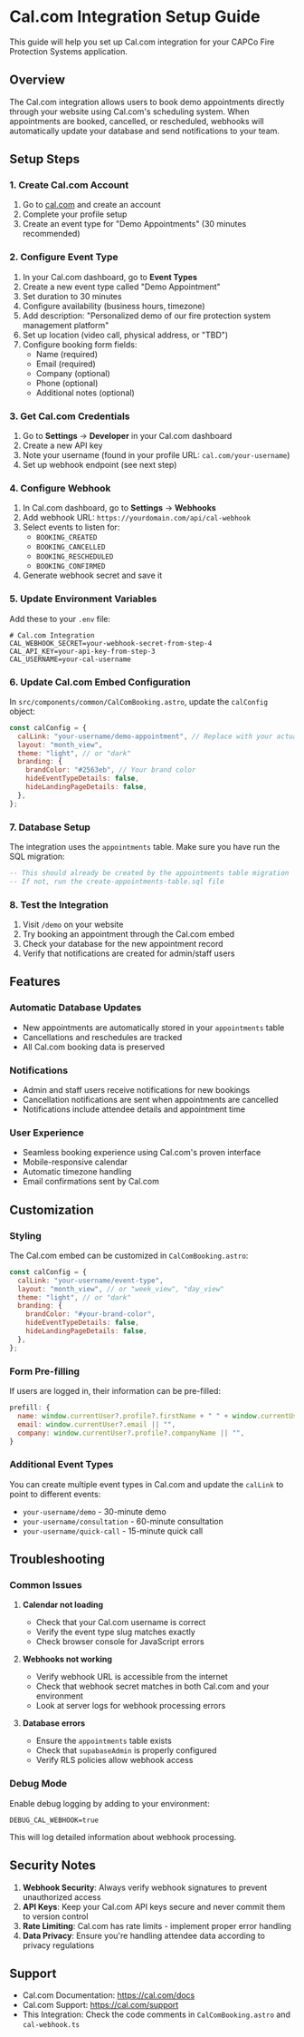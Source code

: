 # Cal.com Integration Setup Guide

This guide will help you set up Cal.com integration for your CAPCo Fire Protection Systems application.

## Overview

The Cal.com integration allows users to book demo appointments directly through your website using Cal.com's scheduling system. When appointments are booked, cancelled, or rescheduled, webhooks will automatically update your database and send notifications to your team.

## Setup Steps

### 1. Create Cal.com Account

1. Go to [cal.com](https://cal.com) and create an account
2. Complete your profile setup
3. Create an event type for "Demo Appointments" (30 minutes recommended)

### 2. Configure Event Type

1. In your Cal.com dashboard, go to **Event Types**
2. Create a new event type called "Demo Appointment"
3. Set duration to 30 minutes
4. Configure availability (business hours, timezone)
5. Add description: "Personalized demo of our fire protection system management platform"
6. Set up location (video call, physical address, or "TBD")
7. Configure booking form fields:
   - Name (required)
   - Email (required)
   - Company (optional)
   - Phone (optional)
   - Additional notes (optional)

### 3. Get Cal.com Credentials

1. Go to **Settings** → **Developer** in your Cal.com dashboard
2. Create a new API key
3. Note your username (found in your profile URL: `cal.com/your-username`)
4. Set up webhook endpoint (see next step)

### 4. Configure Webhook

1. In Cal.com dashboard, go to **Settings** → **Webhooks**
2. Add webhook URL: `https://yourdomain.com/api/cal-webhook`
3. Select events to listen for:
   - `BOOKING_CREATED`
   - `BOOKING_CANCELLED`
   - `BOOKING_RESCHEDULED`
   - `BOOKING_CONFIRMED`
4. Generate webhook secret and save it

### 5. Update Environment Variables

Add these to your `.env` file:

```env
# Cal.com Integration
CAL_WEBHOOK_SECRET=your-webhook-secret-from-step-4
CAL_API_KEY=your-api-key-from-step-3
CAL_USERNAME=your-cal-username
```

### 6. Update Cal.com Embed Configuration

In `src/components/common/CalComBooking.astro`, update the `calConfig` object:

```javascript
const calConfig = {
  calLink: "your-username/demo-appointment", // Replace with your actual Cal.com link
  layout: "month_view",
  theme: "light", // or "dark"
  branding: {
    brandColor: "#2563eb", // Your brand color
    hideEventTypeDetails: false,
    hideLandingPageDetails: false,
  },
};
```

### 7. Database Setup

The integration uses the `appointments` table. Make sure you have run the SQL migration:

```sql
-- This should already be created by the appointments table migration
-- If not, run the create-appointments-table.sql file
```

### 8. Test the Integration

1. Visit `/demo` on your website
2. Try booking an appointment through the Cal.com embed
3. Check your database for the new appointment record
4. Verify that notifications are created for admin/staff users

## Features

### Automatic Database Updates
- New appointments are automatically stored in your `appointments` table
- Cancellations and reschedules are tracked
- All Cal.com booking data is preserved

### Notifications
- Admin and staff users receive notifications for new bookings
- Cancellation notifications are sent when appointments are cancelled
- Notifications include attendee details and appointment time

### User Experience
- Seamless booking experience using Cal.com's proven interface
- Mobile-responsive calendar
- Automatic timezone handling
- Email confirmations sent by Cal.com

## Customization

### Styling
The Cal.com embed can be customized in `CalComBooking.astro`:

```javascript
const calConfig = {
  calLink: "your-username/event-type",
  layout: "month_view", // or "week_view", "day_view"
  theme: "light", // or "dark"
  branding: {
    brandColor: "#your-brand-color",
    hideEventTypeDetails: false,
    hideLandingPageDetails: false,
  },
};
```

### Form Pre-filling
If users are logged in, their information can be pre-filled:

```javascript
prefill: {
  name: window.currentUser?.profile?.firstName + " " + window.currentUser?.profile?.lastName || "",
  email: window.currentUser?.email || "",
  company: window.currentUser?.profile?.companyName || "",
}
```

### Additional Event Types
You can create multiple event types in Cal.com and update the `calLink` to point to different events:

- `your-username/demo` - 30-minute demo
- `your-username/consultation` - 60-minute consultation
- `your-username/quick-call` - 15-minute quick call

## Troubleshooting

### Common Issues

1. **Calendar not loading**
   - Check that your Cal.com username is correct
   - Verify the event type slug matches exactly
   - Check browser console for JavaScript errors

2. **Webhooks not working**
   - Verify webhook URL is accessible from the internet
   - Check that webhook secret matches in both Cal.com and your environment
   - Look at server logs for webhook processing errors

3. **Database errors**
   - Ensure the `appointments` table exists
   - Check that `supabaseAdmin` is properly configured
   - Verify RLS policies allow webhook access

### Debug Mode

Enable debug logging by adding to your environment:

```env
DEBUG_CAL_WEBHOOK=true
```

This will log detailed information about webhook processing.

## Security Notes

1. **Webhook Security**: Always verify webhook signatures to prevent unauthorized access
2. **API Keys**: Keep your Cal.com API keys secure and never commit them to version control
3. **Rate Limiting**: Cal.com has rate limits - implement proper error handling
4. **Data Privacy**: Ensure you're handling attendee data according to privacy regulations

## Support

- Cal.com Documentation: https://cal.com/docs
- Cal.com Support: https://cal.com/support
- This Integration: Check the code comments in `CalComBooking.astro` and `cal-webhook.ts`
